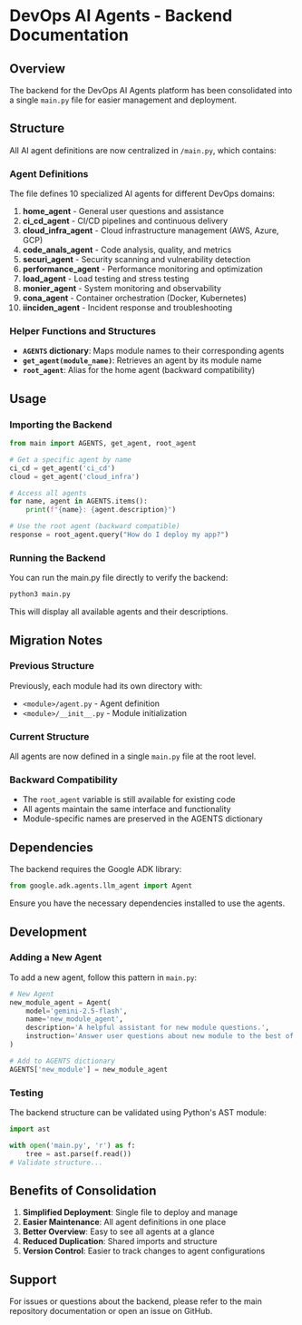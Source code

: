 # DevOps AI Agents - Backend Documentation

## Overview

The backend for the DevOps AI Agents platform has been consolidated into a single `main.py` file for easier management and deployment.

## Structure

All AI agent definitions are now centralized in `/main.py`, which contains:

### Agent Definitions

The file defines 10 specialized AI agents for different DevOps domains:

1. **home_agent** - General user questions and assistance
2. **ci_cd_agent** - CI/CD pipelines and continuous delivery
3. **cloud_infra_agent** - Cloud infrastructure management (AWS, Azure, GCP)
4. **code_anals_agent** - Code analysis, quality, and metrics
5. **securi_agent** - Security scanning and vulnerability detection
6. **performance_agent** - Performance monitoring and optimization
7. **load_agent** - Load testing and stress testing
8. **monier_agent** - System monitoring and observability
9. **cona_agent** - Container orchestration (Docker, Kubernetes)
10. **iinciden_agent** - Incident response and troubleshooting

### Helper Functions and Structures

- **`AGENTS` dictionary**: Maps module names to their corresponding agents
- **`get_agent(module_name)`**: Retrieves an agent by its module name
- **`root_agent`**: Alias for the home agent (backward compatibility)

## Usage

### Importing the Backend

```python
from main import AGENTS, get_agent, root_agent

# Get a specific agent by name
ci_cd = get_agent('ci_cd')
cloud = get_agent('cloud_infra')

# Access all agents
for name, agent in AGENTS.items():
    print(f"{name}: {agent.description}")

# Use the root agent (backward compatible)
response = root_agent.query("How do I deploy my app?")
```

### Running the Backend

You can run the main.py file directly to verify the backend:

```bash
python3 main.py
```

This will display all available agents and their descriptions.

## Migration Notes

### Previous Structure
Previously, each module had its own directory with:
- `<module>/agent.py` - Agent definition
- `<module>/__init__.py` - Module initialization

### Current Structure
All agents are now defined in a single `main.py` file at the root level.

### Backward Compatibility
- The `root_agent` variable is still available for existing code
- All agents maintain the same interface and functionality
- Module-specific names are preserved in the AGENTS dictionary

## Dependencies

The backend requires the Google ADK library:

```python
from google.adk.agents.llm_agent import Agent
```

Ensure you have the necessary dependencies installed to use the agents.

## Development

### Adding a New Agent

To add a new agent, follow this pattern in `main.py`:

```python
# New Agent
new_module_agent = Agent(
    model='gemini-2.5-flash',
    name='new_module_agent',
    description='A helpful assistant for new module questions.',
    instruction='Answer user questions about new module to the best of your knowledge',
)

# Add to AGENTS dictionary
AGENTS['new_module'] = new_module_agent
```

### Testing

The backend structure can be validated using Python's AST module:

```python
import ast

with open('main.py', 'r') as f:
    tree = ast.parse(f.read())
# Validate structure...
```

## Benefits of Consolidation

1. **Simplified Deployment**: Single file to deploy and manage
2. **Easier Maintenance**: All agent definitions in one place
3. **Better Overview**: Easy to see all agents at a glance
4. **Reduced Duplication**: Shared imports and structure
5. **Version Control**: Easier to track changes to agent configurations

## Support

For issues or questions about the backend, please refer to the main repository documentation or open an issue on GitHub.
